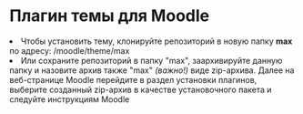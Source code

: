 # Плагин темы для Moodle
<li> Чтобы установить тему, клонируйте репозиторий в новую папку <b>max</b> по адресу: /moodle/theme/max <br>
<li> Или сохраните репозиторий в папку "max", заархивируйте данную папку и назовите архив также "max" <i>(важно!)</i> виде zip-архива. Далее на веб-странице Moodle перейдите в раздел установки плагинов, выберите созданный zip-архив в качестве установочного пакета и следуйте инструкциям Moodle
